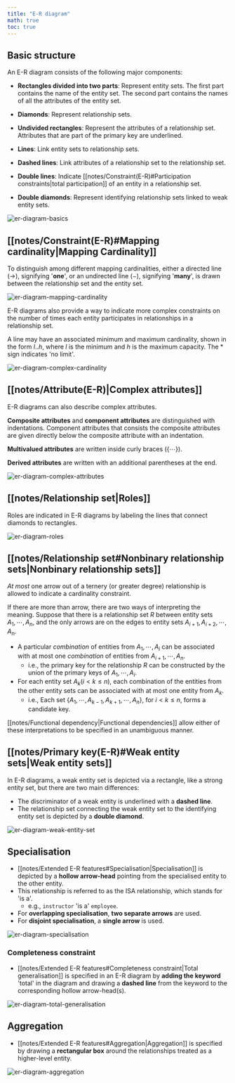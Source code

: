 ```yaml
---
title: "E-R diagram"
math: true
toc: true
---
```


## Basic structure

An E-R diagram consists of the following major components:

- **Rectangles divided into two parts**: Represent entity sets. The first part contains the name of the entity set. The second part contains the names of all the attributes of the entity set.

- **Diamonds**: Represent relationship sets.

- **Undivided rectangles**: Represent the attributes of a relationship set. Attributes that are part of the primary key are underlined.

- **Lines**: Link entity sets to relationship sets.

- **Dashed lines**: Link attributes of a relationship set to the relationship set.

- **Double lines**: Indicate [[notes/Constraint(E-R)#Participation constraints|total participation]] of an entity in a relationship set.

- **Double diamonds**: Represent identifying relationship sets linked to weak entity sets.

![er-diagram-basics](notes/images/er-diagram-basics.png)

## [[notes/Constraint(E-R)#Mapping cardinality|Mapping Cardinality]]

To distinguish among different mapping cardinalities, either a directed line $(\rightarrow)$, signifying '**one**', or an undirected line $(-)$, signifying '**many**', is drawn between the relationship set and the entity set.

![er-diagram-mapping-cardinality](notes/images/er-diagram-mapping-cardinality.png)

E-R diagrams also provide a way to indicate more complex constraints on the number of times each entity participates in relationships in a relationship set.

A line may have an associated minimum and maximum cardinality, shown in the form $l..h$, where $l$ is the minimum and $h$ is the maximum capacity. The $*$ sign indicates 'no limit'.

![er-diagram-complex-cardinality](notes/images/er-diagram-complex-cardinality.png)

## [[notes/Attribute(E-R)|Complex attributes]]

E-R diagrams can also describe complex attributes.

**Composite attributes** and **component attributes** are distinguished with indentations. Component attributes that consists the composite attributes are given directly below the composite attribute with an indentation.

**Multivalued attributes** are written inside curly braces $( \{ \cdots \} )$.

**Derived attributes** are written with an additional parentheses at the end.

![er-diagram-complex-attributes](notes/images/er-diagram-complex-attributes.png)

## [[notes/Relationship set|Roles]]

Roles are indicated in E-R diagrams by labeling the lines that connect diamonds to rectangles.

![er-diagram-roles](notes/images/er-diagram-roles.png)

## [[notes/Relationship set#Nonbinary relationship sets|Nonbinary relationship sets]]

_At most_ one arrow out of a ternery (or greater degree) relationship is allowed to indicate a cardinality constraint.

If there are more than arrow, there are two ways of interpreting the meaning. Suppose that there is a relationship set $R$ between entity sets $A_1, \cdots, A_n$, and the only arrows are on the edges to entity sets $A_{i+1}, A_{i+2}, \cdots, A_n$.
- A particular _combination_ of entities from $A_1, \cdots, A_i$ can be associated with at most one _combination_ of entities from $A_{i+1}, \cdots, A_n$.
  - i.e., the primary key for the relationship $R$ can be constructed by the union of the primary keys of $A_1, \cdots, A_i$.
- For each entity set $A_k (i < k \leq n)$, each combination of the entities from the other entity sets can be associated with at most one entity from $A_k$.
  - i.e., Each set $\{ A_1, \cdots, A_{k-1}, A_{k+1}, \cdots, A_n \}$, for $i < k \leq n$, forms a candidate key.

[[notes/Functional dependency|Functional dependencies]] allow either of these interpretations to be specified in an unambiguous manner.

## [[notes/Primary key(E-R)#Weak entity sets|Weak entity sets]]

In E-R diagrams, a weak entity set is depicted via a rectangle, like a strong entity set, but there are two main differences:
- The discriminator of a weak entity is underlined with a **dashed line**.
- The relationship set connecting the weak entity set to the identifying entity set is depicted by a **double diamond**.

![er-diagram-weak-entity-set](notes/images/er-diagram-weak-entity-set.png)

## Specialisation

- [[notes/Extended E-R features#Specialisation|Specialisation]] is depicted by a **hollow arrow-head** pointing from the specialised entity to the other entity.
- This relationship is referred to as the ISA relationship, which stands for 'is a'.
  - e.g., `instructor` 'is a' `employee`.
- For **overlapping specialisation**, **two separate arrows** are used.
- For **disjoint specialisation**, a **single arrow** is used.

![er-diagram-specialisation](notes/images/er-diagram-specialisation.png)

### Completeness constraint

- [[notes/Extended E-R features#Completeness constraint|Total generalisation]] is specified in an E-R diagram by **adding the keyword** 'total' in the diagram and drawing a **dashed line** from the keyword to the corresponding hollow arrow-head(s).

![er-diagram-total-generalisation](notes/images/er-diagram-total-generalisation.png)

## Aggregation
- [[notes/Extended E-R features#Aggregation|Aggregation]] is specified by drawing a **rectangular box** around the relationships treated as a higher-level entity.
  
![er-diagram-aggregation](notes/images/er-diagram-aggregation.png)
